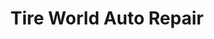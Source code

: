 ---
title: "Tire World Auto Repair"
url: /colorado-springs/tire-world-auto-repair/
shop: car repair
---